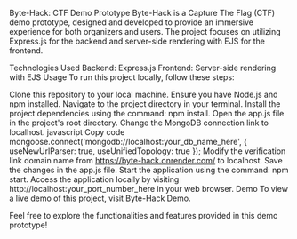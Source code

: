 Byte-Hack: CTF Demo Prototype
Byte-Hack is a Capture The Flag (CTF) demo prototype, designed and developed to provide an immersive experience for both organizers and users. The project focuses on utilizing Express.js for the backend and server-side rendering with EJS for the frontend.

Technologies Used
Backend: Express.js
Frontend: Server-side rendering with EJS
Usage
To run this project locally, follow these steps:

Clone this repository to your local machine.
Ensure you have Node.js and npm installed.
Navigate to the project directory in your terminal.
Install the project dependencies using the command: npm install.
Open the app.js file in the project's root directory.
Change the MongoDB connection link to localhost.
javascript
Copy code
mongoose.connect('mongodb://localhost:your_db_name_here', { useNewUrlParser: true, useUnifiedTopology: true });
Modify the verification link domain name from https://byte-hack.onrender.com/ to localhost.
Save the changes in the app.js file.
Start the application using the command: npm start.
Access the application locally by visiting http://localhost:your_port_number_here in your web browser.
Demo
To view a live demo of this project, visit Byte-Hack Demo.

Feel free to explore the functionalities and features provided in this demo prototype!
